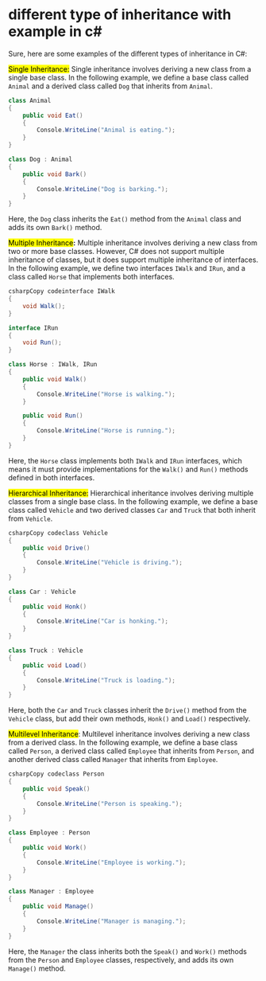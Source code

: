 # different type of inheritance with example in c#

Sure, here are some examples of the different types of inheritance in C#:

<mark>Single Inheritance:</mark> Single inheritance involves deriving a new class from a single base class. In the following example, we define a base class called `Animal` and a derived class called `Dog` that inherits from `Animal`.

```csharp
class Animal
{
    public void Eat()
    {
        Console.WriteLine("Animal is eating.");
    }
}

class Dog : Animal
{
    public void Bark()
    {
        Console.WriteLine("Dog is barking.");
    }
}
```

Here, the `Dog` class inherits the `Eat()` method from the `Animal` class and adds its own `Bark()` method.

<mark>Multiple Inheritance</mark>**:** Multiple inheritance involves deriving a new class from two or more base classes. However, C# does not support multiple inheritance of classes, but it does support multiple inheritance of interfaces. In the following example, we define two interfaces `IWalk` and `IRun`, and a class called `Horse` that implements both interfaces.

```csharp
csharpCopy codeinterface IWalk
{
    void Walk();
}

interface IRun
{
    void Run();
}

class Horse : IWalk, IRun
{
    public void Walk()
    {
        Console.WriteLine("Horse is walking.");
    }

    public void Run()
    {
        Console.WriteLine("Horse is running.");
    }
}
```

Here, the `Horse` class implements both `IWalk` and `IRun` interfaces, which means it must provide implementations for the `Walk()` and `Run()` methods defined in both interfaces.

<mark>Hierarchical Inheritance:</mark> Hierarchical inheritance involves deriving multiple classes from a single base class. In the following example, we define a base class called `Vehicle` and two derived classes `Car` and `Truck` that both inherit from `Vehicle`.

```csharp
csharpCopy codeclass Vehicle
{
    public void Drive()
    {
        Console.WriteLine("Vehicle is driving.");
    }
}

class Car : Vehicle
{
    public void Honk()
    {
        Console.WriteLine("Car is honking.");
    }
}

class Truck : Vehicle
{
    public void Load()
    {
        Console.WriteLine("Truck is loading.");
    }
}
```

Here, both the `Car` and `Truck` classes inherit the `Drive()` method from the `Vehicle` class, but add their own methods, `Honk()` and `Load()` respectively.

<mark>Multilevel Inheritance</mark>: Multilevel inheritance involves deriving a new class from a derived class. In the following example, we define a base class called `Person`, a derived class called `Employee` that inherits from `Person`, and another derived class called `Manager` that inherits from `Employee`.

```csharp
csharpCopy codeclass Person
{
    public void Speak()
    {
        Console.WriteLine("Person is speaking.");
    }
}

class Employee : Person
{
    public void Work()
    {
        Console.WriteLine("Employee is working.");
    }
}

class Manager : Employee
{
    public void Manage()
    {
        Console.WriteLine("Manager is managing.");
    }
}
```

Here, the `Manager` the class inherits both the `Speak()` and `Work()` methods from the `Person` and `Employee` classes, respectively, and adds its own `Manage()` method.